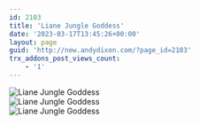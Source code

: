 ```yaml
---
id: 2103
title: 'Liane Jungle Goddess'
date: '2023-03-17T13:45:26+00:00'
layout: page
guid: 'http://new.andydixon.com/?page_id=2103'
trx_addons_post_views_count:
    - '1'
---
```


![Liane Jungle Goddess](https://i0.wp.com/assets.g8x2.ldn.idrivee2-23.com/posters/Liane%20Jungle%20Goddess%2001.jpg?w=1200&ssl=1 "Liane Jungle Goddess")  
![Liane Jungle Goddess](https://i0.wp.com/assets.g8x2.ldn.idrivee2-23.com/posters/Liane%20Jungle%20Goddess%2002.jpg?w=1200&ssl=1 "Liane Jungle Goddess")  
![Liane Jungle Goddess](https://i0.wp.com/assets.g8x2.ldn.idrivee2-23.com/posters/Liane%20Jungle%20Goddess%2003.jpg?w=1200&ssl=1 "Liane Jungle Goddess")